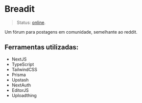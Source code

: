 # Breadit
> Status: [online](https://breadit-muvias.vercel.app/).

Um fórum para postagens em comunidade, semelhante ao reddit.

## Ferramentas utilizadas:

<ul>
  <li>NextJS</li>
  <li>TypeScript</li>
  <li>TailwindCSS</li>
  <li>Prisma</li>
  <li>Upstash</li>
  <li>NextAuth</li>
  <li>EditorJS</li>
  <li>Uploadthing</li>
</ul>
